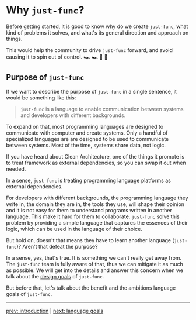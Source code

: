 # Why `just-func`?

Before getting started,
it is good to know why do we create `just-func`,
what kind of problems it solves,
and what's its general direction and approach on things.

This would help the community to drive `just-func` forward,
and avoid causing it to spin out of control. 🏎 🏎 💨 💨

## Purpose of `just-func`

If we want to describe the purpose of `just-func` in a single sentence,
it would be something like this:

> `just-func` is a language to enable communication between systems and developers with different backgrounds.

To expand on that,
most programming languages are designed to communicate with computer and create systems.
Only a handful of specialized languages are are designed to be used to communicate between systems.
Most of the time, systems share data, not logic.

If you have heard about Clean Architecture,
one of the things it promote is to treat framework as external dependencies,
so you can swap it out when needed.

In a sense, `just-func` is treating programming language platforms as external dependencies.

For developers with different backgrounds,
the programming language they write in, the domain they are in, the tools they use,
will shape their opinion and it is not easy for them to understand programs written in another language.
This make it hard for them to collaborate.
`just-func` solve this problem by providing a simple language that captures the essences of their logic, which can be used in the language of their choice.

But hold on, doesn't that means they have to learn another language (`just-func`)?
Aren't that defeat the purpose?

In a sense, yes, that's true.
It is something we can't really get away from.
The `just-func` team is fully aware of that, thus we can mitigate it as much as possible.
We will get into the details and answer this concern when we talk about the [design goals](./1.2.0-design-goals.md) of `just-func`.

But before that, let's talk about the benefit and the ~~ambitions~~ language goals of `just-func`.

---

[prev: introduction](./0.0.0-introduction.md) | [next: language goals](./1.1.0-language-goals.md)
